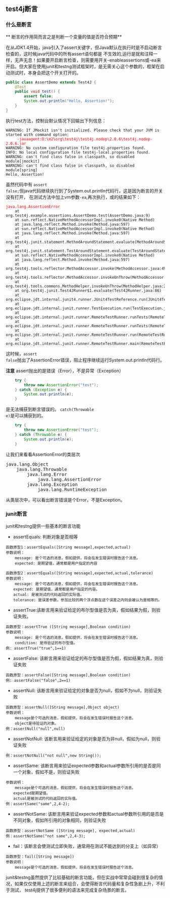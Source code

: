 ## test4j断言 ##
### 什么是断言 ###
** 断言的作用简而言之是判断一个变量的值是否符合预期**

在从JDK1.4开始，java引入了assert关键字，但Java默认在执行时是不启动断言检查的，这时候java代码中的所有assert语句都是 不生效的,运行是就和注释一样，无声无息！如果要开启断言检查，则需要用开关-enableassertions或-ea来开启。但大家在使用junit和testng测试框架时，是无需关心这个参数的，框架在启动测试时，本身会把这个开关打开的。

```java
public class AssertDemo extends Test4J {
    @Test
    public void test() {
        assert false;
        System.out.println("Hello, Assertion!");
    }
}
```
执行test方法，控制台默认情况下回输出下列信息：
<pre><code>WARNING: If JMockit isn't initialized. Please check that your JVM is started with command option:
<span style="color:red;">     -javaagent:D:\m2\org\test4j\test4j.nodep\2.0.6\test4j.nodep-2.0.6.jar</span>
WARNING: No custom configuration file test4j.properties found.
INFO: No local configuration file test4j-local.properties found.
WARNING: can't find class false in classpath, so disabled module[jmockit]
WARNING: can't find class false in classpath, so disabled module[spring]
Hello, Assertion!</code></pre>

虽然代码中有 <code>assert false;</code>但java代码继续执行到了System.out.println代码行，这是因为断言的开关没有打开， 在测试方法中加上vm参数<code>-ea</code>,再次执行，或的结果如下：
<pre><code><span style="color:red;">java.lang.AssertionError</span>
	at org.test4j.example.assertions.AssertDemo.test(AssertDemo.java:9)
	at sun.reflect.NativeMethodAccessorImpl.invoke0(Native Method)
	at java.lang.reflect.Method.invoke(Method.java:597)
	at sun.reflect.NativeMethodAccessorImpl.invoke0(Native Method)
	at java.lang.reflect.Method.invoke(Method.java:597)
	at org.test4j.junit.statement.MethodAroundStatement.evaluate(MethodAroundStatement.java:35)
	at org.test4j.junit.statement.TestAroundStatement.evaluate(TestAroundStatement.java:34)
	at sun.reflect.NativeMethodAccessorImpl.invoke0(Native Method)
	at java.lang.reflect.Method.invoke(Method.java:597)
	at org.test4j.tools.reflector.MethodAccessor.invoke(MethodAccessor.java:49)
	at org.test4j.tools.reflector.MethodAccessor.invokeUnThrow(MethodAccessor.java:72)
	at org.test4j.tools.commons.MethodHelper.invokeUnThrow(MethodHelper.java:267)
	at org.test4j.junit.Test4JRunner$1.evaluate(Test4JRunner.java:86)
	at org.eclipse.jdt.internal.junit4.runner.JUnit4TestReference.run(JUnit4TestReference.java:50)
	at org.eclipse.jdt.internal.junit.runner.TestExecution.run(TestExecution.java:38)
	at org.eclipse.jdt.internal.junit.runner.RemoteTestRunner.runTests(RemoteTestRunner.java:467)
	at org.eclipse.jdt.internal.junit.runner.RemoteTestRunner.runTests(RemoteTestRunner.java:683)
	at org.eclipse.jdt.internal.junit.runner.RemoteTestRunner.run(RemoteTestRunner.java:390)
	at org.eclipse.jdt.internal.junit.runner.RemoteTestRunner.main(RemoteTestRunner.java:197)
</code></pre>

这时候，<code>assert false</code>抛出了AssertionError错误，阻止程序继续运行System.out.println代码行。


**注意**
assert抛出的是错误（Error），不是异常（Exception）
```java
    try {
        throw new AssertionError("test");
    } catch (Exception e) {
        System.out.println(e);
    }
```
是无法捕获到断言错误的。 <code>catch(Throwable e)</code>是可以捕获到的。
```java
    try {
        throw new AssertionError("test");
    } catch (Throwable e) {
        System.out.println(e);
    }
```
让我们来看看AssertionError的类层次
<pre>
<a>java.lang.Object</a>
<a>&nbsp;&nbsp;&nbsp;&nbsp;java.lang.Throwable</a>
<a>&nbsp;&nbsp;&nbsp;&nbsp;&nbsp;&nbsp;&nbsp;&nbsp;java.lang.Error</a>
<a>&nbsp;&nbsp;&nbsp;&nbsp;&nbsp;&nbsp;&nbsp;&nbsp;&nbsp;&nbsp;&nbsp;&nbsp;java.lang.AssertionError</a>
<a>&nbsp;&nbsp;&nbsp;&nbsp;&nbsp;&nbsp;&nbsp;&nbsp;java.lang.Exception</a>
<a>&nbsp;&nbsp;&nbsp;&nbsp;&nbsp;&nbsp;&nbsp;&nbsp;&nbsp;&nbsp;&nbsp;&nbsp;java.lang.RuntimeException</a>
</pre>
从类层次中，可以看出断言错误是个Error，不是Exception。

### junit断言 ###
junit和testng提供一些基本的断言功能
- assertEquals: 判断对象是否相等

```
函数原型1：assertEquals([String message],expected,actual) 
参数说明： 
	message: 是个可选的消息，假如提供，将会在发生错误时报告这个消息。 
	expected: 是期望值，通常都是用户指定的内容
```

```
函数原型2：assertEquals([String message],expected,actual,tolerance) 
参数说明： 
	message: 是个可选的消息，假如提供，将会在发生错误时报告这个消息。 
　　expected: 是期望值，通常都是用户指定的内容。 
　　actual: 是被测试的代码返回的实际值。 
　　tolerance: 是误差参数，参加比较的两个浮点数在这个误差之内则会被认为是相等的。 
```
- assertTrue:该断言用来验证给定的布尔型值是否为真，假如结果为假，则验证失败。

```
函数原型：assertTrue ([String message],Boolean condition) 
参数说明：
	message: 是个可选的消息，假如提供，将会在发生错误时报告这个消息。 
	condition: 是待验证的布尔型值。 
例: assertTrue("true",1==1)
```

- assertFalse: 该断言用来验证给定的布尔型值是否为假，假如结果为真，则验证失败

```
函数原型：assertFalse([String message],Boolean condition) 
例: assertFalse("false",2==1)
``` 

- assertNull: 该断言用来验证给定的对象是否为null，假如不为null，则验证失败

```
函数原型：assertNull([String message],Object object) 
参数说明： 
	message是个可选的消息，假如提供，将会在发生错误时报告这个消息。 
	object是待验证的对象。
例：assertNull("null",null)
```

- assertNotNull: 该断言用来验证给定的对象是否为非null，假如为null，则验证失败

```
例：assertNotNull("not null",new String());
```

- assertSame: 该断言用来验证expected参数和actual参数所引用的是否是同一个对象，假如不是，则验证失败

```
参数说明： 
	message是个可选的消息，假如提供，将会在发生错误时报告这个消息。 
　　expected是期望值。 
　　actual是被测试的代码返回的实际值。
例：assertSame("same",2,4-2); 
```

- assertNotSame: 该断言用来验证expected参数和actual参数所引用的是否是不同对象，假如所引用的对象相同，则验证失败

```
函数原型：assertNotSame ([String message], expected,actual) 
例：assertNotSame("not same",2,4-3); 
```

- fail：该断言会使测试立即失败，通常用在测试不能达到的分支上（如异常）

```
函数原型：fail([String message]) 
参数说明： 
	message是个可选的消息，假如提供，将会在发生错误时报告这个消息。
```

junit&testng虽然提供了比较基础的断言功能，但在实战中常常会碰到很复杂的情况，如果仅仅使用上述的断言来组合，会使得断言代码量和复杂性急剧上升，不利于测试， test4j提供了很多便利的语法来完成复杂场景的断言。